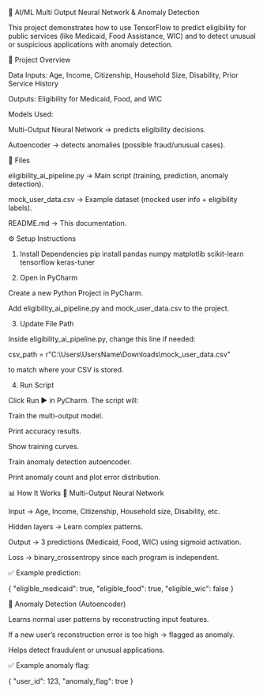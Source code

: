 🏥 AI/ML Multi Output Neural Network & Anomaly Detection

This project demonstrates how to use TensorFlow to predict eligibility for public services (like Medicaid, Food Assistance, WIC) and to detect unusual or suspicious applications with anomaly detection.

🚀 Project Overview

Data Inputs: Age, Income, Citizenship, Household Size, Disability, Prior Service History

Outputs: Eligibility for Medicaid, Food, and WIC

Models Used:

Multi-Output Neural Network → predicts eligibility decisions.

Autoencoder → detects anomalies (possible fraud/unusual cases).

📂 Files

eligibility_ai_pipeline.py → Main script (training, prediction, anomaly detection).

mock_user_data.csv → Example dataset (mocked user info + eligibility labels).

README.md → This documentation.

⚙️ Setup Instructions
1. Install Dependencies
pip install pandas numpy matplotlib scikit-learn tensorflow keras-tuner

2. Open in PyCharm

Create a new Python Project in PyCharm.

Add eligibility_ai_pipeline.py and mock_user_data.csv to the project.

3. Update File Path

Inside eligibility_ai_pipeline.py, change this line if needed:

csv_path = r"C:\Users\UsersName\Downloads\mock_user_data.csv"


to match where your CSV is stored.

4. Run Script

Click Run ▶️ in PyCharm.
The script will:

Train the multi-output model.

Print accuracy results.

Show training curves.

Train anomaly detection autoencoder.

Print anomaly count and plot error distribution.

📊 How It Works
🔹 Multi-Output Neural Network

Input → Age, Income, Citizenship, Household size, Disability, etc.

Hidden layers → Learn complex patterns.

Output → 3 predictions (Medicaid, Food, WIC) using sigmoid activation.

Loss → binary_crossentropy since each program is independent.

✅ Example prediction:

{
  "eligible_medicaid": true,
  "eligible_food": true,
  "eligible_wic": false
}

🔹 Anomaly Detection (Autoencoder)

Learns normal user patterns by reconstructing input features.

If a new user’s reconstruction error is too high → flagged as anomaly.

Helps detect fraudulent or unusual applications.

✅ Example anomaly flag:

{
  "user_id": 123,
  "anomaly_flag": true
}
